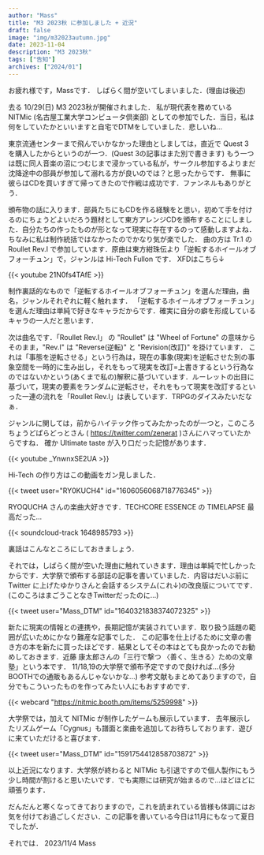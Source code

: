 ```yaml
---
author: "Mass"
title: "M3 2023秋 に参加しました + 近況"
draft: false
image: "img/m32023autumn.jpg"
date: 2023-11-04
description: "M3 2023秋"
tags: ["告知"]
archives: ["2024/01"]
---
```


お疲れ様です，Massです．
しばらく間が空いてしまいました．(理由は後述)

去る 10/29(日) M3 2023秋が開催されました．
私が現代表を務めている NITMic (名古屋工業大学コンピュータ倶楽部) としての参加でした．当日，私は何をしていたかといいますと自宅でDTMをしていました．悲しいね...

東京流通センターまで飛んでいかなかった理由としましては，直近で Quest 3 を購入したからというのが一つ．(Quest 3の記事はまた別で書きます)
もう一つは既に同人音楽の沼につむじまで浸かっている私が，サークル参加するよりまだ沈降途中の部員が参加して溺れる方が良いのでは？と思ったからです．
無事に彼らはCDを買いすぎて帰ってきたので作戦は成功です．ファンネルもありがとう．

頒布物の話に入ります．部員たちにもCDを作る経験をと思い，初めて手を付けるのにちょうどよいだろう題材として東方アレンジCDを頒布することにしました．自分たちの作ったものが形となって現実に存在するのって感動しますよね．ちなみに私は制作統括ではなかったのでかなり気が楽でした．
曲の方は Tr.1 の Roullet Rev.I で参加しています．原曲は東方紺珠伝より「逆転するホイールオブフォーチュン」で，ジャンルは Hi-Tech Fullon です．
XFDはこちら↓

{{< youtube 21N0fs4TAfE >}}

制作裏話的なもので「逆転するホイールオブフォーチュン」を選んだ理由，曲名，ジャンルそれぞれに軽く触れます．
「逆転するホイールオブフォーチュン」を選んだ理由は単純で好きなキャラだからです．確実に自分の癖を形成しているキャラの一人だと思います．

次は曲名です．「Roullet Rev.I」 の "Roullet" は "Wheel of Fortune" の意味からそのまま，"Rev.I" は "Reverse(逆転)" と "Revision(改訂)" を掛けています．
これは「事態を逆転させる」という行為は，現在の事象(現実)を逆転させた別の事象空間を一時的に生み出し，それをもって現実を改訂=上書きするという行為なのではないかという(あくまで私の)解釈に基づいています．ルーレットの出目に基づいて，現実の要素をランダムに逆転させ，それをもって現実を改訂するといった一連の流れを「Roullet Rev.I」は表しています．TRPGのダイスみたいだなぁ．

ジャンルに関しては，前からハイテック作ってみたかったのが一つと，このころちょうどぱらどっとさん ( https://twitter.com/zenerat )さんにハマっていたからですね．
確か Ultimate taste が入り口だった記憶があります．

{{< youtube _YnwnxSE2UA >}}

Hi-Tech の作り方はこの動画をガン見しました．

{{< tweet user="RY0KUCH4" id="1606056068718776345" >}}

RYOQUCHA さんの楽曲大好きです．TECHCORE ESSENCE の TIMELAPSE 最高だった...

{{< soundcloud-track 1648985793 >}}

裏話はこんなところにしておきましょう．

それでは，しばらく間が空いた理由に触れていきます．理由は単純で忙しかったからです．大学祭で頒布する部誌の記事を書いていました．内容はだいぶ前に Twitter に上げたゆかりさんと会話するシステム(これ↓)の改良版についてです．(このころはまごうことなきTwitterだったのに...) 

{{< tweet user="Mass_DTM" id="1640321838374072325" >}}

新たに現実の情報との連携や，長期記憶が実装されています．取り扱う話題の範囲が広いためにかなり難産な記事でした．
この記事を仕上げるために文章の書き方の本を新たに買ったほどです．結果としてその本はとても良かったのでお勧めしておきます．近藤 康太郎さんの「三行で撃つ 〈善く、生きる〉ための文章塾」という本です．
11/18,19の大学祭で頒布予定ですので良ければ...(多分BOOTHでの通販もあるんじゃないかな...) 参考文献もまとめてありますので，自分でもこういったものを作ってみたい人にもおすすめです．

{{< webcard "https://nitmic.booth.pm/items/5259998" >}}

大学祭では，加えて NITMic が制作したゲームも展示しています．
去年展示したリズムゲーム「Cygnus」も譜面と楽曲を追加してお待ちしております．遊びに来ていただけると喜びます．

{{< tweet user="Mass_DTM" id="1591754412858703872" >}}

以上近況になります．大学祭が終わると NITMic も引退ですので個人製作にもう少し時間が割けると思いたいです．でも実際には研究が始まるので...ほどほどに頑張ります．

だんだんと寒くなってきておりますので，これを読まれている皆様も体調にはお気を付けてお過ごしください．この記事を書いている今日は11月にもなって夏日でしたが．

それでは．
2023/11/4 Mass